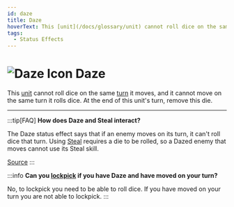 ```yaml
---
id: daze
title: Daze
hoverText: This [unit](/docs/glossary/unit) cannot roll dice on the same [turn](/docs/glossary/turn) it moves, and it cannot move on the same turn it rolls dice. At the end of this unit's turn, remove this die.
tags:
  - Status Effects
---
```


# <img src="/icons/daze.svg" alt="Daze Icon" /> Daze

This [unit](/docs/glossary/unit) cannot roll dice on the same [turn](/docs/glossary/turn) it moves, and it cannot move on the same turn it rolls dice. At the end of this unit's turn, remove this die.

---

:::tip[FAQ]
**How does Daze and Steal interact?**

The Daze status effect says that if an enemy moves on its turn, it can't roll dice that turn. Using [Steal](/docs/battles/enemy-skills/steal) requires a die to be rolled, so a Dazed enemy that moves cannot use its Steal skill.

<a href="https://support.chiptheorygames.com/support/solutions/articles/33000292494" target="_blank">Source</a>
:::

:::info
**Can you [lockpick](/docs/glossary/lockpicking) if you have Daze and have moved on your turn?**

No, to lockpick you need to be able to roll dice. If you have moved on your turn you are not able to lockpick.
:::
